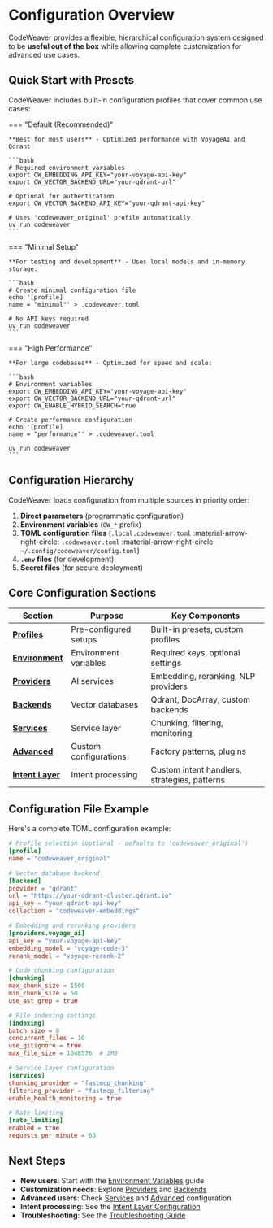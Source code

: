 # Configuration Overview

CodeWeaver provides a flexible, hierarchical configuration system designed to be **useful out of the box** while allowing complete customization for advanced use cases.

## Quick Start with Presets

CodeWeaver includes built-in configuration profiles that cover common use cases:

=== "Default (Recommended)"

    **Best for most users** - Optimized performance with VoyageAI and Qdrant:

    ```bash
    # Required environment variables
    export CW_EMBEDDING_API_KEY="your-voyage-api-key"
    export CW_VECTOR_BACKEND_URL="your-qdrant-url"

    # Optional for authentication
    export CW_VECTOR_BACKEND_API_KEY="your-qdrant-api-key"

    # Uses 'codeweaver_original' profile automatically
    uv run codeweaver
    ```

=== "Minimal Setup"

    **For testing and development** - Uses local models and in-memory storage:

    ```bash
    # Create minimal configuration file
    echo '[profile]
    name = "minimal"' > .codeweaver.toml

    # No API keys required
    uv run codeweaver
    ```

=== "High Performance"

    **For large codebases** - Optimized for speed and scale:

    ```bash
    # Environment variables
    export CW_EMBEDDING_API_KEY="your-voyage-api-key"
    export CW_VECTOR_BACKEND_URL="your-qdrant-url"
    export CW_ENABLE_HYBRID_SEARCH=true

    # Create performance configuration
    echo '[profile]
    name = "performance"' > .codeweaver.toml

    uv run codeweaver
    ```

## Configuration Hierarchy

CodeWeaver loads configuration from multiple sources in priority order:

1. **Direct parameters** (programmatic configuration)
2. **Environment variables** (`CW_*` prefix)
3. **TOML configuration files** (`.local.codeweaver.toml` :material-arrow-right-circle: `.codeweaver.toml` :material-arrow-right-circle: `~/.config/codeweaver/config.toml`)
4. **`.env` files** (for development)
5. **Secret files** (for secure deployment)

## Core Configuration Sections

| Section | Purpose | Key Components |
|---------|---------|----------------|
| **[Profiles](./profiles.md)** | Pre-configured setups | Built-in presets, custom profiles |
| **[Environment](./environment.md)** | Environment variables | Required keys, optional settings |
| **[Providers](./providers.md)** | AI services | Embedding, reranking, NLP providers |
| **[Backends](./backends.md)** | Vector databases | Qdrant, DocArray, custom backends |
| **[Services](./services.md)** | Service layer | Chunking, filtering, monitoring |
| **[Advanced](./advanced.md)** | Custom configurations | Factory patterns, plugins |
| **[Intent Layer](../intent-layer/configuration.md)** | Intent processing | Custom intent handlers, strategies, patterns |

## Configuration File Example

Here's a complete TOML configuration example:

```toml
# Profile selection (optional - defaults to 'codeweaver_original')
[profile]
name = "codeweaver_original"

# Vector database backend
[backend]
provider = "qdrant"
url = "https://your-qdrant-cluster.qdrant.io"
api_key = "your-qdrant-api-key"
collection = "codeweaver-embeddings"

# Embedding and reranking providers
[providers.voyage_ai]
api_key = "your-voyage-api-key"
embedding_model = "voyage-code-3"
rerank_model = "voyage-rerank-2"

# Code chunking configuration
[chunking]
max_chunk_size = 1500
min_chunk_size = 50
use_ast_grep = true

# File indexing settings
[indexing]
batch_size = 8
concurrent_files = 10
use_gitignore = true
max_file_size = 1048576  # 1MB

# Service layer configuration
[services]
chunking_provider = "fastmcp_chunking"
filtering_provider = "fastmcp_filtering"
enable_health_monitoring = true

# Rate limiting
[rate_limiting]
enabled = true
requests_per_minute = 60
```

## Next Steps

- **New users**: Start with the [Environment Variables](./environment.md) guide
- **Customization needs**: Explore [Providers](./providers.md) and [Backends](./backends.md)
- **Advanced users**: Check [Services](./services.md) and [Advanced](./advanced.md) configuration
- **Intent processing**: See the [Intent Layer Configuration](../intent-layer/configuration.md)
- **Troubleshooting**: See the [Troubleshooting Guide](../user-guide/troubleshooting.md)

